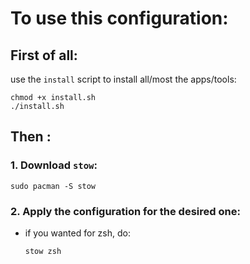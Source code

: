 # To use this configuration:

## First of all:
use the `install` script to install all/most the apps/tools:
```
chmod +x install.sh
./install.sh
```

## Then :

### 1. Download `stow`:
```
sudo pacman -S stow
```

### 2. Apply the configuration for the desired one:
- if you wanted for zsh, do:
  ```
  stow zsh
  ```
